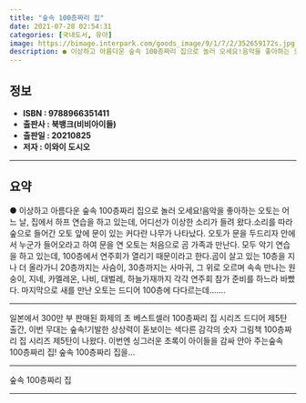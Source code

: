 ```yaml
---
title: "숲속 100층짜리 집"
date: 2021-07-28 02:54:31
categories: [국내도서, 유아]
image: https://bimage.interpark.com/goods_image/9/1/7/2/352659172s.jpg
description: ● 이상하고 아름다운 숲속 100층짜리 집으로 놀러 오세요!음악을 좋아하는 오토는 어느 날, 집에서 하프 연습을 하고 있는데, 어디선가 이상한 소리가 들려 왔다.소리를 따라 숲으로 들어간 오토 앞에 문이 있는 커다란 나무가 나타났다. 오토가 문을 두드리자 안에서 누군가 들어오라고 하여
---
```


## **정보**

- **ISBN : 9788966351411**
- **출판사 : 북뱅크(비비아이들)**
- **출판일 : 20210825**
- **저자 : 이와이 도시오**

------



## **요약**

●  이상하고 아름다운 숲속 100층짜리 집으로 놀러 오세요!음악을 좋아하는 오토는 어느 날, 집에서 하프 연습을 하고 있는데, 어디선가 이상한 소리가 들려 왔다.소리를 따라 숲으로 들어간 오토 앞에 문이 있는 커다란 나무가 나타났다. 오토가 문을 두드리자 안에서 누군가 들어오라고 하여 문을 연 오토는 처음으로 곰 가족과 만난다. 모두 악기 연습을 하고 있는데, 100층에서 연주회가 열리기 때문이라고 한다.곰이 살고 있는 10층을 지나 더 올라가니 20층까지는 사슴이, 30층까지는 사마귀, 그 위로 오르며 속속 만나는 원숭이, 지네, 카멜레온, 나비, 대벌레, 하늘가재까지 각각 연주회 참가 준비를 하느라 바빴다. 마지막으로 새를 만난 오토는 드디어 100층에 다다르는데…….

------

일본에서 300만 부 판매된 화제의 초 베스트셀러
100층짜리 집 시리즈
드디어 제5탄 출간, 이번 무대는 숲속!기발한 상상력이 돋보이는 색다른 감각의 숫자 그림책 100층짜리 집 시리즈 
제5탄이 나왔다.
이번엔 싱그러운 초록이 아이들을 감싸 안아 주는숲속 100층짜리 집!
숲속 100층짜리 집을... 

------


숲속 100층짜리 집 

------


